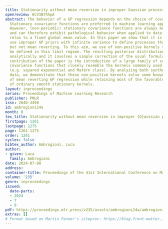 ```yaml
---
title: Stationarity without mean reversion in improper Gaussian processes
openreview: 6CV1N7hhpA
abstract: The behavior of a GP regression depends on the choice of covariance function.
  Stationary covariance functions are preferred in machine learning applications.
  However, (non-periodic) stationary covariance functions are always mean reverting
  and can therefore exhibit pathological behavior when applied to data that does not
  relax to a fixed global mean value. In this paper we show that it is possible to
  use improper GP priors with infinite variance to define processes that are stationary
  but not mean reverting. To this aim, we use of non-positive kernels that can only
  be defined in this limit regime. The resulting posterior distributions can be computed
  analytically and it involves a simple correction of the usual formulas. The main
  contribution of the paper is the introduction of a large family of smooth non-reverting
  covariance functions that closely resemble the kernels commonly used in the GP literature
  (e.g. squared exponential and Matérn class). By analyzing both synthetic and real
  data, we demonstrate that these non-positive kernels solve some known pathologies
  of mean reverting GP regression while retaining most of the favorable properties
  of ordinary smooth stationary kernels.
layout: inproceedings
series: Proceedings of Machine Learning Research
publisher: PMLR
issn: 2640-3498
id: ambrogioni24a
month: 0
tex_title: Stationarity without mean reversion in improper {G}aussian processes
firstpage: 1261
lastpage: 1275
page: 1261-1275
order: 1261
cycles: false
bibtex_author: Ambrogioni, Luca
author:
- given: Luca
  family: Ambrogioni
date: 2024-07-08
address:
container-title: Proceedings of the 41st International Conference on Machine Learning
volume: '235'
genre: inproceedings
issued:
  date-parts:
  - 2024
  - 7
  - 8
pdf: https://proceedings.mlr.press/v235/assets/ambrogioni24a/ambrogioni24a.pdf
extras: []
# Format based on Martin Fenner's citeproc: https://blog.front-matter.io/posts/citeproc-yaml-for-bibliographies/
---
```

